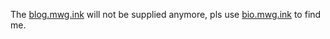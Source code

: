 The [blog.mwg.ink](https://github.com/guaMass/old.guaMass.GitHub.io) will not be supplied anymore, pls use [bio.mwg.ink](https://bio.mwg.ink) to find me.

